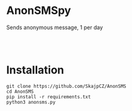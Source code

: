 # AnonSMSpy
 Sends anonymous message, 1 per day

<br><br>

# Installation

```
git clone https://github.com/SkajpCZ/AnonSMS
cd AnonSMS
pip install -r requirements.txt
python3 anonsms.py
```